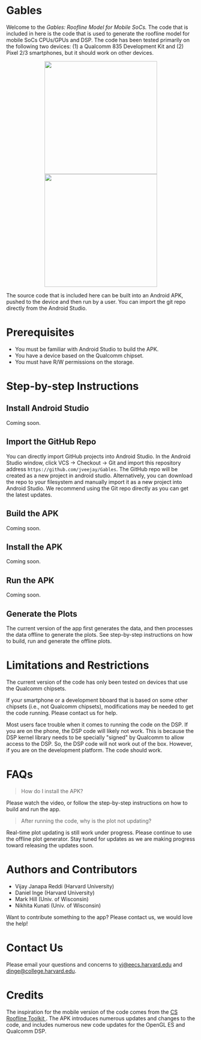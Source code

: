 # Gables

Welcome to the _Gables: Roofline Model for Mobile SoCs._ The code that is included in here is the code that is used to generate the roofline model for mobile SoCs CPUs/GPUs and DSP. The code has been tested primarily on the following two devices: (1) a Qualcomm 835 Development Kit and (2) Pixel 2/3 smartphones, but it should work on other devices. 

<p align="center"> 
<img src="https://www.intrinsyc.com/wp-content/uploads/2017/05/835-Front-WithShadow.jpg" height="300"> <img src="https://cdn2.gsmarena.com/vv/pics/google/google-pixel-3-4.jpg" height="300">
</p>

The source code that is included here can be built into an Android APK, pushed to the device and then run by a user. You can import the git repo directly from the Android Studio.

# Prerequisites

* You must be familiar with Android Studio to build the APK.
* You have a device based on the Qualcomm chipset. 
* You must have R/W permissions on the storage.

# Step-by-step Instructions

## Install Android Studio

Coming soon.

## Import the GitHub Repo

You can directly import GitHub projects into Android Studio. In the Android Studio window, click VCS -> Checkout -> Git and import this repository address `https://github.com/jveejay/Gables`. The GitHub repo will be created as a new project in android studio. Alternatively, you can download the repo to your filesystem and manually import it as a new project into Android Studio. We recommend using the Git repo directly as you can get the latest updates.

## Build the APK

Coming soon.

## Install the APK

Coming soon.

## Run the APK

Coming soon.

## Generate the Plots

The current version of the app first generates the data, and then processes the data offline to generate the plots. See step-by-step instructions on how to build, run and generate the offline plots.

# Limitations and Restrictions

The current version of the code has only been tested on devices that use the Qualcomm chipsets. 

If your smartphone or a development bboard that is based on some other chipsets (i.e., not Qualcomm chipsets), modifications may be needed to get the code running. Please contact us for help.

Most users face trouble when it comes to running the code on the DSP. If you are on the phone, the DSP code will likely not work. This is because the DSP kernel library needs to be specially "signed" by Qualcomm to allow access to the DSP. So, the DSP code will not work out of the box. However, if you are on the development platform. The code should work. 

# FAQs

> How do I install the APK?

Please watch the video, or follow the step-by-step instructions on how to build and run the app.

> After running the code, why is the plot not updating?

Real-time plot updating is still work under progress. Please continue to use the offline plot generator. Stay tuned for updates as we are making progress toward releasing the updates soon.

# Authors and Contributors

* Vijay Janapa Reddi (Harvard University)
* Daniel Inge (Harvard University)
* Mark Hill (Univ. of Wisconsin)
* Nikhita Kunati (Univ. of Wisconsin)

Want to contribute something to the app? Please contact us, we would love the help!

# Contact Us

Please email your questions and concerns to vj@eecs.harvard.edu and dinge@college.harvard.edu.

# Credits

The inspiration for the mobile version of the code comes from the [CS Roofline Toolkit
](https://bitbucket.org/berkeleylab/cs-roofline-toolkit). The APK introduces numerous updates and changes to the code, and includes numerous new code updates for the OpenGL ES and Qualcomm DSP. 

